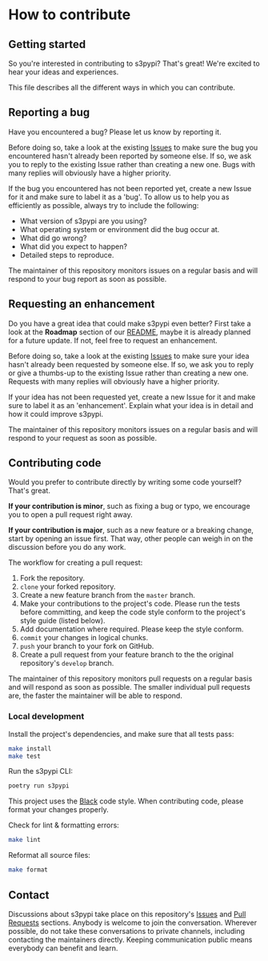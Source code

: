 # How to contribute

## Getting started

So you're interested in contributing to s3pypi? That's great! We're excited to hear your ideas and experiences.

This file describes all the different ways in which you can contribute.


## Reporting a bug

Have you encountered a bug? Please let us know by reporting it.

Before doing so, take a look at the existing [Issues](https://github.com/novemberfiveco/s3pypi/issues) to make sure the bug you encountered hasn't already been reported by someone else. If so, we ask you to reply to the existing Issue rather than creating a new one. Bugs with many replies will obviously have a higher priority.

If the bug you encountered has not been reported yet, create a new Issue for it and make sure to label it as a 'bug'. To allow us to help you as efficiently as possible, always try to include the following:

- What version of s3pypi are you using?
- What operating system or environment did the bug occur at.
- What did go wrong?
- What did you expect to happen?
- Detailed steps to reproduce.

The maintainer of this repository monitors issues on a regular basis and will respond to your bug report as soon as possible.


## Requesting an enhancement

Do you have a great idea that could make s3pypi even better? First take a look at the **Roadmap** section of our [README](README.md), maybe it is already planned for a future update. If not, feel free to request an enhancement.

Before doing so, take a look at the existing [Issues](https://github.com/novemberfiveco/s3pypi/issues) to make sure your idea hasn't already been requested by someone else. If so, we ask you to reply or give a thumbs-up to the existing Issue rather than creating a new one. Requests with many replies will obviously have a higher priority.

If your idea has not been requested yet, create a new Issue for it and make sure to label it as an 'enhancement'. Explain what your idea is in detail and how it could improve s3pypi.

The maintainer of this repository monitors issues on a regular basis and will respond to your request as soon as possible.


## Contributing code

Would you prefer to contribute directly by writing some code yourself? That's great.

**If your contribution is minor**, such as fixing a bug or typo, we encourage you to open a pull request right away.

**If your contribution is major**, such as a new feature or a breaking change, start by opening an issue first. That way, other people can weigh in on the discussion before you do any work.

The workflow for creating a pull request:

1. Fork the repository.
2. `clone` your forked repository.
3. Create a new feature branch from the `master` branch.
4. Make your contributions to the project's code. Please run the tests before committing, and keep the code style conform to the project's style guide (listed below).
5. Add documentation where required. Please keep the style conform.
6. `commit` your changes in logical chunks.
7. `push` your branch to your fork on GitHub.
8. Create a pull request from your feature branch to the the original repository's `develop` branch.

The maintainer of this repository monitors pull requests on a regular basis and will respond as soon as possible. The smaller individual pull requests are, the faster the maintainer will be able to respond.


### Local development

Install the project's dependencies, and make sure that all tests pass:

```bash
make install
make test
```

Run the s3pypi CLI:

```bash
poetry run s3pypi
```

This project uses the [Black](https://github.com/psf/black) code style. When contributing code, please format your changes properly.

Check for lint & formatting errors:

```bash
make lint
```

Reformat all source files:

```bash
make format
```


## Contact

Discussions about s3pypi take place on this repository's [Issues](https://github.com/novemberfiveco/s3pypi/issues) and [Pull Requests](https://github.com/novemberfiveco/s3pypi/pulls) sections. Anybody is welcome to join the conversation. Wherever possible, do not take these conversations to private channels, including contacting the maintainers directly. Keeping communication public means everybody can benefit and learn.
